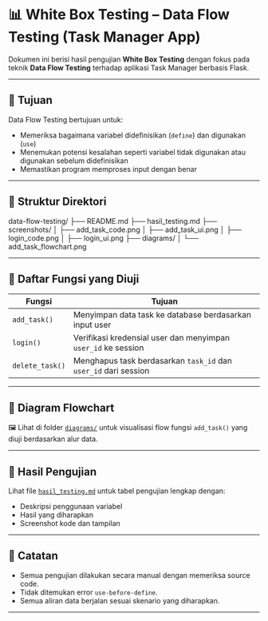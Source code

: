 # 📊 White Box Testing – Data Flow Testing (Task Manager App)

Dokumen ini berisi hasil pengujian **White Box Testing** dengan fokus pada teknik **Data Flow Testing** terhadap aplikasi Task Manager berbasis Flask.

---

## 📌 Tujuan

Data Flow Testing bertujuan untuk:
- Memeriksa bagaimana variabel didefinisikan (`define`) dan digunakan (`use`)
- Menemukan potensi kesalahan seperti variabel tidak digunakan atau digunakan sebelum didefinisikan
- Memastikan program memproses input dengan benar

---

## 📁 Struktur Direktori
data-flow-testing/
├── README.md
├── hasil_testing.md
├── screenshots/
│ ├── add_task_code.png
│ ├── add_task_ui.png
│ ├── login_code.png
│ ├── login_ui.png
├── diagrams/
│ └── add_task_flowchart.png



---

## 📄 Daftar Fungsi yang Diuji

| Fungsi           | Tujuan                                                        |
|------------------|---------------------------------------------------------------|
| `add_task()`     | Menyimpan data task ke database berdasarkan input user        |
| `login()`        | Verifikasi kredensial user dan menyimpan `user_id` ke session|
| `delete_task()`  | Menghapus task berdasarkan `task_id` dan `user_id` dari session|

---

## 🔁 Diagram Flowchart

🖼️ Lihat di folder [`diagrams/`](./diagrams/) untuk visualisasi flow fungsi `add_task()` yang diuji berdasarkan alur data.

---

## 🧪 Hasil Pengujian

Lihat file [`hasil_testing.md`](./hasil_testing.md) untuk tabel pengujian lengkap dengan:
- Deskripsi penggunaan variabel
- Hasil yang diharapkan
- Screenshot kode dan tampilan

---

## 📌 Catatan

- Semua pengujian dilakukan secara manual dengan memeriksa source code.
- Tidak ditemukan error `use-before-define`.
- Semua aliran data berjalan sesuai skenario yang diharapkan.

---




